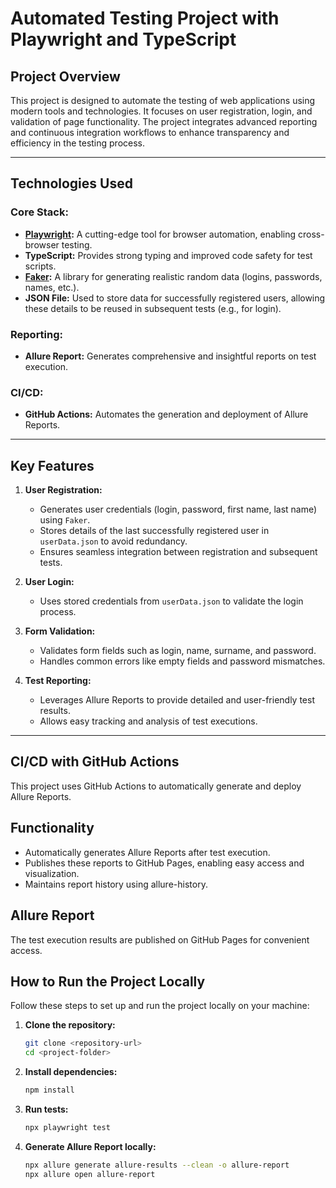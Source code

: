 # Automated Testing Project with Playwright and TypeScript

## Project Overview
This project is designed to automate the testing of web applications using modern tools and technologies. It focuses on user registration, login, and validation of page functionality. The project integrates advanced reporting and continuous integration workflows to enhance transparency and efficiency in the testing process.

---

## Technologies Used
### Core Stack:
- **[Playwright](https://playwright.dev/):** A cutting-edge tool for browser automation, enabling cross-browser testing.
- **TypeScript:** Provides strong typing and improved code safety for test scripts.
- **[Faker](https://fakerjs.dev/):** A library for generating realistic random data (logins, passwords, names, etc.).
- **JSON File:** Used to store data for successfully registered users, allowing these details to be reused in subsequent tests (e.g., for login).

### Reporting:
- **Allure Report:** Generates comprehensive and insightful reports on test execution.

### CI/CD:
- **GitHub Actions:** Automates the generation and deployment of Allure Reports.

---

## Key Features
1. **User Registration:**
   - Generates user credentials (login, password, first name, last name) using `Faker`.
   - Stores details of the last successfully registered user in `userData.json` to avoid redundancy.
   - Ensures seamless integration between registration and subsequent tests.

2. **User Login:**
   - Uses stored credentials from `userData.json` to validate the login process.

3. **Form Validation:**
   - Validates form fields such as login, name, surname, and password.
   - Handles common errors like empty fields and password mismatches.

4. **Test Reporting:**
   - Leverages Allure Reports to provide detailed and user-friendly test results.
   - Allows easy tracking and analysis of test executions.

---

## CI/CD with GitHub Actions
This project uses GitHub Actions to automatically generate and deploy Allure Reports. 

## Functionality
- Automatically generates Allure Reports after test execution.
- Publishes these reports to GitHub Pages, enabling easy access and visualization.
- Maintains report history using allure-history.

## Allure Report
The test execution results are published on GitHub Pages for convenient access. 

## How to Run the Project Locally

Follow these steps to set up and run the project locally on your machine:

1. **Clone the repository:**
   ```bash
   git clone <repository-url>
   cd <project-folder>

2. **Install dependencies:**
    ```bash
    npm install

3. **Run tests:**
    ```bash
    npx playwright test 
    
4. **Generate Allure Report locally:**
    ```bash
    npx allure generate allure-results --clean -o allure-report
    npx allure open allure-report

